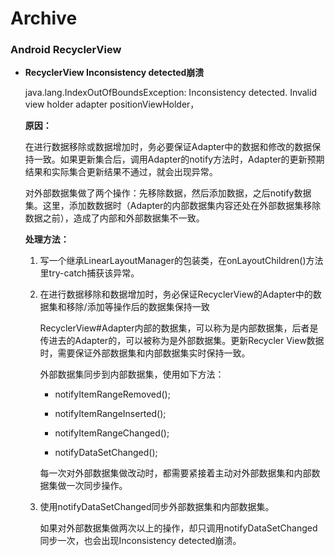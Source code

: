 # Archive

### Android RecyclerView

- **RecyclerView Inconsistency detected崩溃**

  java.lang.IndexOutOfBoundsException: Inconsistency detected. Invalid view holder adapter positionViewHolder，

  **原因：**

  ​		在进行数据移除或数据增加时，务必要保证Adapter中的数据和修改的数据保持一致。如果更新集合后，调用Adapter的notify方法时，Adapter的更新预期结果和实际集合更新结果不通过，就会出现异常。

  ​		对外部数据集做了两个操作：先移除数据，然后添加数据，之后notify数据集。这里，添加数数据时（Adapter的内部数据集内容还处在外部数据集移除数据之前），造成了内部和外部数据集不一致。

  **处理方法：**

  1. 写一个继承LinearLayoutManager的包装类，在onLayoutChildren()方法里try-catch捕获该异常。

  2. 在进行数据移除和数据增加时，务必保证RecyclerView的Adapter中的数据集和移除/添加等操作后的数据集保持一致

     RecyclerView#Adapter内部的数据集，可以称为是内部数据集，后者是传进去的Adapter的，可以被称为是外部数据集。更新Recycler View数据时，需要保证外部数据集和内部数据集实时保持一致。

     外部数据集同步到内部数据集，使用如下方法：

     - notifyItemRangeRemoved();

     - notifyItemRangeInserted();

     - notifyItemRangeChanged();

     - notifyDataSetChanged();

     每一次对外部数据集做改动时，都需要紧接着主动对外部数据集和内部数据集做一次同步操作。

  3. 使用notifyDataSetChanged同步外部数据集和内部数据集。

     如果对外部数据集做两次以上的操作，却只调用notifyDataSetChanged同步一次，也会出现Inconsistency detected崩溃。